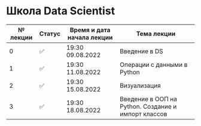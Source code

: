 # Школа Data Scientist

№ лекции | Статус | Время и дата начала лекции | Тема лекции
----- | ----- | ----- | -----
0 | :white_check_mark: | 19:30 09.08.2022 | Введение в DS
1 | :white_check_mark: | 19:30 11.08.2022 | Операции с данными в Python
2 | :white_check_mark: | 19:30 15.08.2022 | Визуализация
3 | :white_check_mark: | 19:30 18.08.2022 | Введение в ООП на Python. Создание и импорт классов

